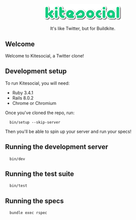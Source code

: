 <p align="center">
  <br/>
  <img src="public/logo.png" alt="Kitesocial" width="50%" align="center"/>
  <br/>
  <br/>
  It's like Twitter, but for Buildkite.
  <br/>
</p>

## Welcome

Welcome to Kitesocial, a Twitter clone!

## Development setup

To run Kitesocial, you will need:

- Ruby 3.4.1
- Rails 8.0.2
- Chrome or Chromium

Once you've cloned the repo, run:

```
  bin/setup --skip-server
```

Then you'll be able to spin up your server and run your specs!

## Running the development server

```
  bin/dev
```

## Running the test suite

```
  bin/test
```

## Running the specs

```
  bundle exec rspec
```
